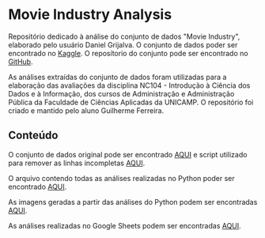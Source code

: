 # Movie Industry Analysis
Repositório dedicado à análise do conjunto de dados "Movie Industry", elaborado pelo usuário Daniel Grijalva.
O conjunto de dados poder ser encontrado no [Kaggle](https://www.kaggle.com/datasets/danielgrijalvas/movies).
O reposítorio do conjunto pode ser encontrado no [GitHub](https://github.com/danielgrijalva/movie-stats).

As análises extraídas do conjunto de dados foram utilizadas para a elaboração das avaliações da disciplina NC104 - Introdução à Ciência dos Dados e à Informação, dos cursos de Administração e Administração Pública da Faculdade de Ciências Aplicadas da UNICAMP. O repositório foi criado e mantido pelo aluno Guilherme Ferreira.

## Conteúdo
O conjunto de dados original pode ser encontrado [AQUI](A) e script utilizado para remover as linhas incompletas [AQUI](https://github.com/guicns/movie-industry-analysis/tree/main/1.%20Originais%20e%20Script).

O arquivo contendo todas as análises realizadas no Python poder ser encontrado [AQUI](https://github.com/guicns/movie-industry-analysis/blob/main/2.%20An%C3%A1lise%20Python/movies_python_analysis.ipynb).

As imagens geradas a partir das análises do Python podem ser encontradas [AQUI](https://github.com/guicns/movie-industry-analysis/tree/main/3.%20Produtos%20e%20Google%20Sheet/Produtos).

As análises realizadas no Google Sheets podem ser encontradas [AQUI](https://github.com/guicns/movie-industry-analysis/blob/main/3.%20Produtos%20e%20Google%20Sheet/Sheets_analisys.ods).